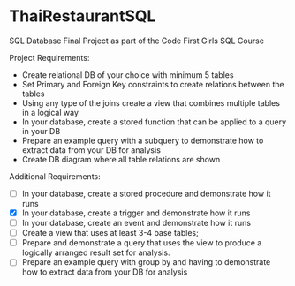 # ThaiRestaurantSQL
SQL Database Final Project as part of the Code First Girls SQL Course

Project Requirements:
- Create relational DB of your choice with minimum 5 tables
- Set Primary and Foreign Key constraints to create relations between the tables
- Using any type of the joins create a view that combines multiple tables in a logical way
- In your database, create a stored function that can be applied to a query in your DB
- Prepare an example query with a subquery to demonstrate how to extract data from your DB for analysis
- Create DB diagram where all table relations are shown

Additional Requirements: 
- [ ] In your database, create a stored procedure and demonstrate how it runs
- [x] In your database, create a trigger and demonstrate how it runs 
- [ ] In your database, create an event and demonstrate how it runs
- [ ] Create a view that uses at least 3-4 base tables;
- [ ] Prepare and demonstrate a query that uses the view to produce a logically arranged result set for analysis.
- [ ] Prepare an example query with group by and having to demonstrate how to extract data from your DB for analysis
